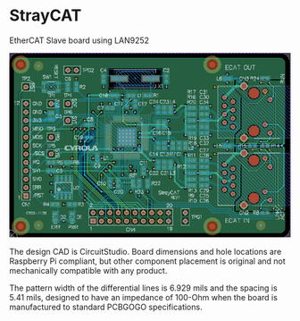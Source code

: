 # StrayCAT
 EtherCAT Slave board using LAN9252

![Image](img/StrayCAT_PCB.png)

The design CAD is CircuitStudio. Board dimensions and hole locations are Raspberry Pi compliant, but other component placement is original and not mechanically compatible with any product.

The pattern width of the differential lines is 6.929 mils and the spacing is 5.41 mils, designed to have an impedance of 100-Ohm when the board is manufactured to standard PCBGOGO specifications.